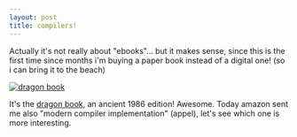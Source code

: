 ```yaml
---
layout: post
title: compilers!
---
```

Actually it's not really about "ebooks"... but it makes sense, since this is the first time since months i'm buying a paper book instead of a digital one! (so i can bring it to the beach)

[![dragon book][2]][1]

It's the [dragon book](http://en.wikipedia.org/wiki/Compilers:_Principles,_Techniques,_and_Tools), an ancient 1986 edition! Awesome.
Today amazon sent me also "modern compiler implementation" (appel), let's see which one is more interesting.

[1]: http://rikiji.it/data/20100621174.jpg
[2]: http://rikiji.it/data/tb-20100621174.jpg (dragon book)
